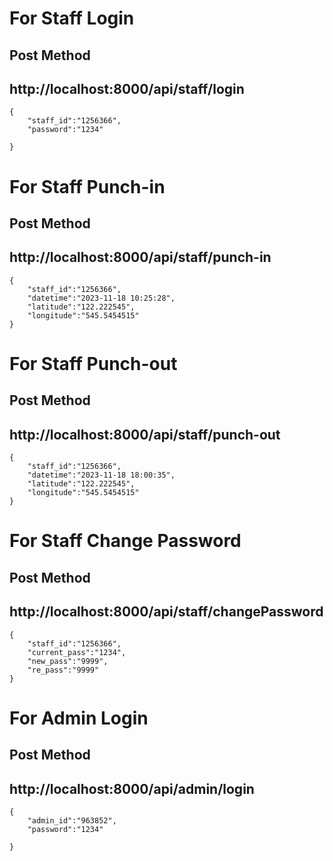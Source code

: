 # For Staff Login 

## Post Method
## http://localhost:8000/api/staff/login

```
{
    "staff_id":"1256366",
    "password":"1234"
    
}
```


# For Staff Punch-in 

## Post Method
## http://localhost:8000/api/staff/punch-in

```
{
    "staff_id":"1256366",
    "datetime":"2023-11-18 10:25:28",
    "latitude":"122.222545",
    "longitude":"545.5454515"
}
```


# For Staff Punch-out 

## Post Method
## http://localhost:8000/api/staff/punch-out

```
{
    "staff_id":"1256366",
    "datetime":"2023-11-18 18:00:35",
    "latitude":"122.222545",
    "longitude":"545.5454515"
}
```


# For Staff Change Password 

## Post Method
## http://localhost:8000/api/staff/changePassword

```
{
    "staff_id":"1256366",
    "current_pass":"1234",
    "new_pass":"9999",
    "re_pass":"9999"
}
```


# For Admin Login 

## Post Method
## http://localhost:8000/api/admin/login

```
{
    "admin_id":"963852",
    "password":"1234"
    
}
```

<!-- 
# For Staff List 

## Get Method
## http://localhost:8000/api/staff/list


# For Staff Attendance List 

## Post Method
## http://localhost:8000/api/staff/attendance

```
{
    "staff_id":"1256366",
    "start_date":"2023-11-18",
    "end_date":"2023-11-19"
}
``` -->


